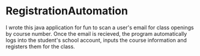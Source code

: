 # RegistrationAutomation

I wrote this java application for fun to scan a user's email for class openings by course number. Once the email is recieved, the program automatically logs into the student's school account, inputs the course information and registers them for the class.
